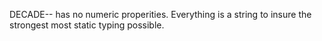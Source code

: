 DECADE-- has no numeric properities. Everything is a string to insure the strongest most static typing possible.
